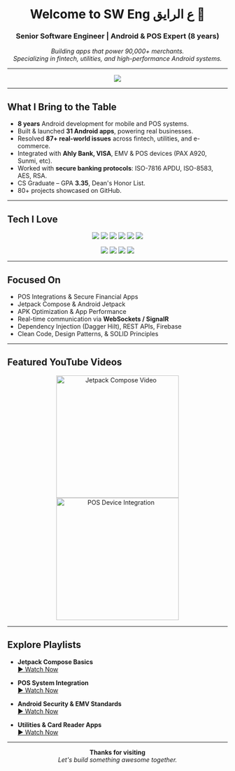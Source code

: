 <h1 align="center">Welcome to SW Eng ع الرايق 👋</h1>
<h3 align="center">Senior Software Engineer | Android & POS Expert (8 years)</h3>

<p align="center">
  <em>
    Building apps that power 90,000+ merchants.<br />
    Specializing in fintech, utilities, and high-performance Android systems.
  </em>
</p>

---

<p align="center">
  <a href="https://www.youtube.com/@sw_eng" target="_blank">
    <img src="https://img.shields.io/badge/YouTube-SUBSCRIBE-red?style=for-the-badge&logo=youtube&logoColor=white" />
  </a>
</p>

---

## What I Bring to the Table

- **8 years** Android development for mobile and POS systems.
- Built & launched **31 Android apps**, powering real businesses.
- Resolved **87+ real-world issues** across fintech, utilities, and e-commerce.
- Integrated with **Ahly Bank, VISA**, EMV & POS devices (PAX A920, Sunmi, etc).
- Worked with **secure banking protocols**: ISO-7816 APDU, ISO-8583, AES, RSA.
- CS Graduate – GPA **3.35**, Dean's Honor List.
- 80+ projects showcased on GitHub.

---

## Tech I Love

<p align="center">
  <img src="https://img.shields.io/badge/Kotlin-0095D5?style=for-the-badge&logo=kotlin&logoColor=white" />
  <img src="https://img.shields.io/badge/Java-007396?style=for-the-badge&logo=java&logoColor=white" />
  <img src="https://img.shields.io/badge/Jetpack%20Compose-4285F4?style=for-the-badge&logo=android&logoColor=white" />
  <img src="https://img.shields.io/badge/Retrofit-007AFF?style=for-the-badge" />
  <img src="https://img.shields.io/badge/Firebase-FFCA28?style=for-the-badge&logo=firebase&logoColor=black" />
  <img src="https://img.shields.io/badge/Room_DB-4CAF50?style=for-the-badge" />
</p>

<p align="center">
  <img src="https://img.shields.io/badge/POS-PAX_A920_|_Sunmi-E91E63?style=for-the-badge" />
  <img src="https://img.shields.io/badge/Security-APDU_&_ISO_8583-673AB7?style=for-the-badge" />
  <img src="https://img.shields.io/badge/Encryption-AES_&_RSA-607D8B?style=for-the-badge" />
  <img src="https://img.shields.io/badge/Architecture-MVVM_&_Clean-795548?style=for-the-badge" />
</p>

---

##  Focused On

-  POS Integrations & Secure Financial Apps  
-  Jetpack Compose & Android Jetpack  
-  APK Optimization & App Performance  
-  Real-time communication via **WebSockets / SignalR**  
-  Dependency Injection (Dagger Hilt), REST APIs, Firebase  
-  Clean Code, Design Patterns, & SOLID Principles  

---

## Featured YouTube Videos

<p align="center">
  <a href="https://www.youtube.com/watch?v=nzOsJzD3svQ" target="_blank">
    <img src="https://img.youtube.com/vi/nzOsJzD3svQ/mqdefault.jpg" width="280" alt="Jetpack Compose Video" />
  </a>
  <a href="https://www.youtube.com/watch?v=cflNZi4amLw" target="_blank">
    <img src="https://img.youtube.com/vi/cflNZi4amLw/mqdefault.jpg" width="280" alt="POS Device Integration" />
  </a>
</p>

---

## Explore Playlists

- **Jetpack Compose Basics**  
  [▶️ Watch Now](https://www.youtube.com/playlist?list=PLExON8teahsPpThvcP6rYEPbZvdsy5pTm)

- **POS System Integration**  
  [▶️ Watch Now](https://www.youtube.com/playlist?list=PLExON8teahsMhVk5JWPDKxCWVN0W9tn2P)

- **Android Security & EMV Standards**  
  [▶️ Watch Now](https://www.youtube.com/playlist?list=PLExON8teahsNrl2hPdM2VjIwUrpdvPOMc)

- **Utilities & Card Reader Apps**  
  [▶️ Watch Now](https://www.youtube.com/playlist?list=PLExON8teahsNAjyygQtiTP0p1RB5b1Dcp)

---

<p align="center">
  <strong>Thanks for visiting</strong><br/>
  <em> Let's build something awesome together.</em> 
</p>
